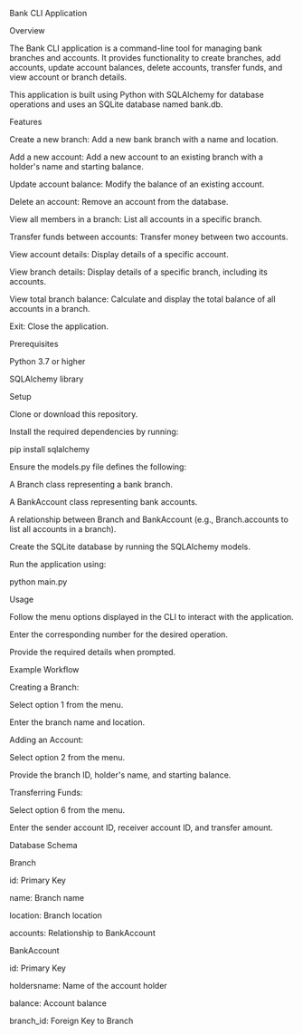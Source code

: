 

Bank CLI Application

Overview

The Bank CLI application is a command-line tool for managing bank branches and accounts. It provides functionality to create branches, add accounts, update account balances, delete accounts, transfer funds, and view account or branch details.

This application is built using Python with SQLAlchemy for database operations and uses an SQLite database named bank.db.

Features

Create a new branch: Add a new bank branch with a name and location.

Add a new account: Add a new account to an existing branch with a holder's name and starting balance.

Update account balance: Modify the balance of an existing account.

Delete an account: Remove an account from the database.

View all members in a branch: List all accounts in a specific branch.

Transfer funds between accounts: Transfer money between two accounts.

View account details: Display details of a specific account.

View branch details: Display details of a specific branch, including its accounts.

View total branch balance: Calculate and display the total balance of all accounts in a branch.

Exit: Close the application.

Prerequisites

Python 3.7 or higher

SQLAlchemy library

Setup

Clone or download this repository.

Install the required dependencies by running:

pip install sqlalchemy

Ensure the models.py file defines the following:

A Branch class representing a bank branch.

A BankAccount class representing bank accounts.

A relationship between Branch and BankAccount (e.g., Branch.accounts to list all accounts in a branch).

Create the SQLite database by running the SQLAlchemy models.

Run the application using:

python main.py

Usage

Follow the menu options displayed in the CLI to interact with the application.

Enter the corresponding number for the desired operation.

Provide the required details when prompted.

Example Workflow

Creating a Branch:

Select option 1 from the menu.

Enter the branch name and location.

Adding an Account:

Select option 2 from the menu.

Provide the branch ID, holder's name, and starting balance.

Transferring Funds:

Select option 6 from the menu.

Enter the sender account ID, receiver account ID, and transfer amount.

Database Schema

Branch

id: Primary Key

name: Branch name

location: Branch location

accounts: Relationship to BankAccount

BankAccount

id: Primary Key

holdersname: Name of the account holder

balance: Account balance

branch_id: Foreign Key to Branch
